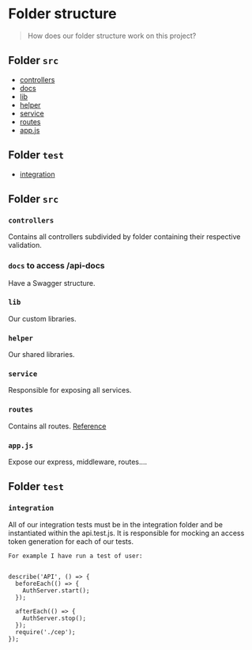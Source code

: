 # Folder structure
> How does our folder structure work on this project?


## Folder `src`

* [controllers](#controllers)
* [docs](#docs)
* [lib](#lib)
* [helper](#helper)
* [service](#service)
* [routes](#routes)
* [app.js](#app)

## Folder `test`

* [integration](#integration)

## Folder `src`

### `controllers`
Contains all controllers subdivided by folder containing their respective validation.<br />


### `docs` to access /api-docs
Have a Swagger structure.

### `lib`
Our custom libraries. 

### `helper`
Our shared libraries.

### `service`
Responsible for exposing all services.

### `routes`
Contains all routes. [Reference](https://martinfowler.com/articles/richardsonMaturityModel.html#level2)

### `app.js`
Expose our express, middleware, routes....

## Folder `test`

### `integration`
All of our integration tests must be in the integration folder and be instantiated within the api.test.js.
It is responsible for mocking an access token generation for each of our tests.

```
For example I have run a test of user:


describe('API', () => {
  beforeEach(() => {
    AuthServer.start();
  });

  afterEach(() => {
    AuthServer.stop();
  });  
  require('./cep');
});

```
